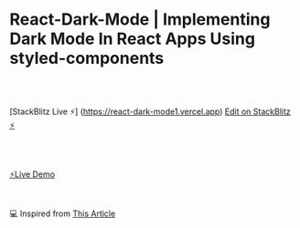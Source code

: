 # React-Dark-Mode | Implementing Dark Mode In React Apps Using styled-components

<br>
<br>

[StackBlitz Live ⚡️] (https://react-dark-mode1.vercel.app)  [Edit on StackBlitz ⚡️](https://stackblitz.com/edit/react-4sipmk)

<br>
<br>

[⚡️Live Demo](https://react-dark-mode1.vercel.app) 

<br>

💻 Inspired from [This Article](https://www.smashingmagazine.com/2020/04/dark-mode-react-apps-styled-components/)
